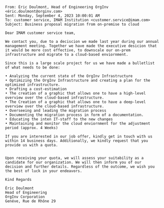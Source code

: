     From: Éric Doulmont, Head of Engineering OrgInv <éric.doulmont@orginv.com>
    Sent: Monday, September 4, 2023 10:00:01 AM
    To: customer service, IMAM Institution <customer.service@imam.com>
    Subject: Business proposal migration from on-premise to cloud

    Dear IMAM customer service team,

    We contact you, due to a deciscion we made last year during our annual management meeting. Together we have made the executive desicion that it would be more cost effective, to downscale our on-prem infrastructure and migrate to a cloud-based enviornment.

    Since this is a large scale project for us we have made a bulletlist of what needs to be done:

    • Analyzing the current state of the OrgInv Infrastructure
    • Optimizing the OrgInv Infrastructure and creating a plan for the optimized infrastructure.
    • Drafting a cost-estimation
    • The creation of a graphic that allows one to have a high-level overview over the cloud-based infrastructure.
    • The Creation of a graphic that allows one to have a deep-level overview over the cloud-based infrastructure.
    • Overseeing and leading the migration process
    • Documenting the migration process in form of a documentation.
    • Educating the inten IT-staff to the new changes
    • Maintaining and monitor the cloud enviornment for the adjustment period (approx. 4 Weeks)

    If you are interested in our job offer, kindly get in touch with us within 14 business days. Additionally, we kindly request that you provide us with a quota.


    Upon receiving your quota, we will assess your suitability as a candidate for our organization. We will then inform you of our decision and further details. Regardless of the outcome, we wish you the best of luck in your endeavors.

    Kind Regards

    Éric Doulmont
    Head of Engineering
    OrgInv Corporation
    Genéve, Rue de Rhône 29